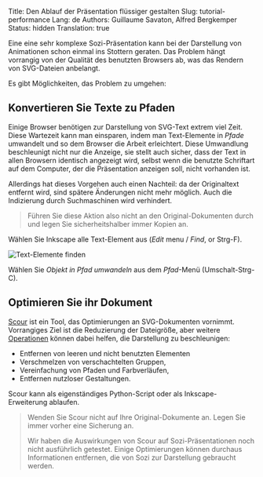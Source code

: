 Title: Den Ablauf der Präsentation flüssiger gestalten
Slug: tutorial-performance
Lang: de
Authors: Guillaume Savaton, Alfred Bergkemper
Status: hidden
Translation: true

Eine eine sehr komplexe Sozi-Präsentation kann bei der Darstellung von Animationen 
schon einmal ins Stottern geraten. Das Problem hängt vorrangig von der Qualität 
des benutzten Browsers ab, was das Rendern von SVG-Dateien anbelangt.

Es gibt Möglichkeiten, das Problem zu umgehen:

Konvertieren Sie Texte zu Pfaden
--------------------------------

Einige Browser benötigen zur Darstellung von SVG-Text extrem viel Zeit. 
Diese Wartezeit kann man einsparen, indem man Text-Elemente in *Pfade* umwandelt 
und so dem Browser die Arbeit erleichtert. 
Diese Umwandlung beschleunigt nicht nur die Anzeige, sie stellt auch sicher,
dass der Text in allen Browsern identisch angezeigt wird, selbst wenn die
benutzte Schriftart auf dem Computer, der die Präsentation anzeigen soll, 
nicht vorhanden ist.

Allerdings hat dieses Vorgehen auch einen Nachteil: da der Originaltext entfernt wird,
sind spätere Änderungen nicht mehr möglich. Auch die Indizierung durch Suchmaschinen 
wird verhindert.

> Führen Sie diese Aktion also nicht an den Original-Dokumenten durch
> und legen Sie sicherheitshalber immer Kopien an.

Wählen Sie Inkscape alle Text-Element aus (*Edit* menu / *Find*, or Strg-F).

![Text-Elemente finden]({static}/images/tutorial-performance/sozi-tutorial-performance-screenshot-01.de.png)

Wählen Sie *Objekt in Pfad umwandeln* aus dem *Pfad*-Menü (Umschalt-Strg-C).

Optimieren Sie ihr Dokument
---------------------------

[Scour](http://www.codedread.com/scour/) ist ein Tool, das Optimierungen an SVG-Dokumenten vornimmt.
Vorrangiges Ziel ist die Reduzierung der Dateigröße, aber weitere
[Operationen](http://www.codedread.com/scour/ops.php) können dabei helfen, die Darstellung zu beschleunigen:

* Entfernen von leeren und nicht benutzten Elementen
* Verschmelzen von verschachtelten Gruppen,
* Vereinfachung von Pfaden und Farbverläufen,
* Entfernen nutzloser Gestaltungen.

Scour kann als eigenständiges Python-Script oder als Inkscape-Erweiterung ablaufen.

> Wenden Sie Scour nicht auf Ihre Original-Dokumente an.
> Legen Sie immer vorher eine Sicherung an.
>
> Wir haben die Auswirkungen von Scour auf Sozi-Präsentationen noch nicht ausführlich getestet.
> Einige Optimierungen können durchaus Informationen entfernen, die von Sozi zur Darstellung gebraucht werden.
